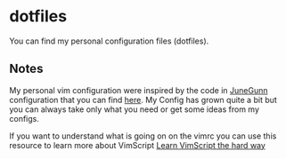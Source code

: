 # dotfiles

You can find my personal configuration files (dotfiles).

## Notes

My personal vim configuration were inspired by the code in [JuneGunn](https://github.com/junegunn) configuration
that you can find [here](https://github.com/junegunn/dotfiles/blob/master/vimrc). My Config has grown quite a bit
but you can always take only what you need or get some ideas from my configs.

If you want to understand what is going on on the vimrc you can use this resource to learn more about VimScript
[Learn VimScript the hard way](http://learnvimscriptthehardway.stevelosh.com/)
